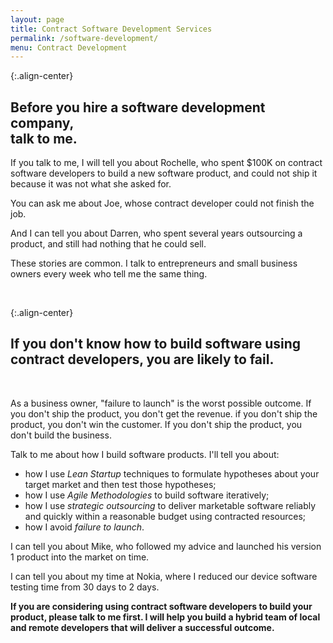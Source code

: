 ```yaml
---
layout: page
title: Contract Software Development Services
permalink: /software-development/
menu: Contract Development
---
```


{:.align-center}
## Before you hire a software development company,<br /> talk to me.

If you talk to me, I will tell you about Rochelle, who spent $100K on contract software developers to build a new software product, and could not ship it because it was not what she asked for. 

You can ask me about Joe, whose contract developer could not finish the job.

And I can tell you about Darren, who spent several years outsourcing a product, and still had nothing that he could sell.

These stories are common. I talk to entrepreneurs and small business owners every week who tell me the same thing.

<br />

{:.align-center}
## If you don't know how to build software using contract developers, you are likely to fail.

<br />

As a business owner, "failure to launch" is the worst possible outcome. If you don't ship the product, you don't get the revenue. if you don't ship the product, you don't win the customer. If you don't ship the product, you don't build the business.

Talk to me about how I build software products. I'll tell you about:

 * how I use *Lean Startup* techniques to formulate hypotheses about your target market and then test those hypotheses; 
 * how I use *Agile Methodologies* to build software iteratively; 
 * how I use *strategic outsourcing* to deliver marketable software reliably and quickly within a reasonable budget using contracted resources; 
 * how I avoid *failure to launch*. 

I can tell you about Mike, who followed my advice and launched his version 1 product into the market on time.

I can tell you about my time at Nokia, where I reduced our device software testing time from 30 days to 2 days.

**If you are considering using contract software developers to build your product, please talk to me first. I will help  you build a hybrid team of local and remote developers that will deliver a successful outcome.**


